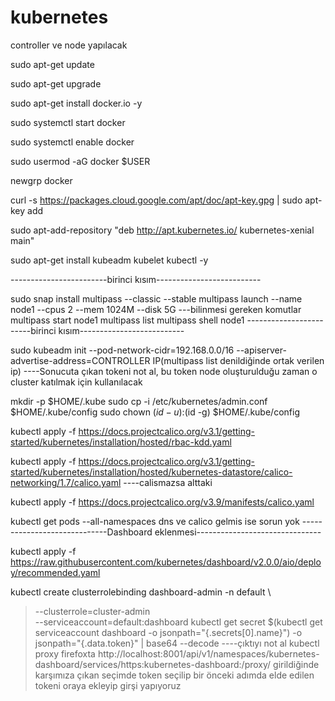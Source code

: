 # kubernetes
controller ve node yapılacak 

sudo apt-get update

sudo apt-get upgrade

sudo apt-get install docker.io -y

sudo systemctl start docker

sudo systemctl enable docker

sudo usermod -aG docker $USER

newgrp docker

curl -s https://packages.cloud.google.com/apt/doc/apt-key.gpg | sudo apt-key add

sudo apt-add-repository "deb http://apt.kubernetes.io/ kubernetes-xenial main"

sudo apt-get install kubeadm kubelet kubectl -y

------------------------birinci kısım--------------------------

sudo snap install multipass --classic --stable
multipass launch --name node1 --cpus 2 --mem 1024M --disk 5G
---bilinmesi gereken komutlar
	multipass start node1
	multipass list
	multipass shell node1
------------------------birinci kısım--------------------------

sudo kubeadm init --pod-network-cidr=192.168.0.0/16 --apiserver-advertise-address=CONTROLLER IP(multipass list denildiğinde ortak verilen ip)
----Sonucuta çıkan tokeni not al, bu token node oluşturulduğu zaman o cluster katılmak için kullanılacak

mkdir -p $HOME/.kube
sudo cp -i /etc/kubernetes/admin.conf $HOME/.kube/config
sudo chown $(id -u):$(id -g) $HOME/.kube/config

kubectl apply -f https://docs.projectcalico.org/v3.1/getting-started/kubernetes/installation/hosted/rbac-kdd.yaml

kubectl apply -f https://docs.projectcalico.org/v3.1/getting-started/kubernetes/installation/hosted/kubernetes-datastore/calico-networking/1.7/calico.yaml  ----calismazsa alttaki

kubectl apply -f https://docs.projectcalico.org/v3.9/manifests/calico.yaml

kubectl get pods --all-namespaces
	dns ve calico gelmis ise sorun yok
-----------------------------Dashboard eklenmesi-------------------------------

kubectl apply -f https://raw.githubusercontent.com/kubernetes/dashboard/v2.0.0/aio/deploy/recommended.yaml

kubectl create clusterrolebinding dashboard-admin -n default \
> --clusterrole=cluster-admin \
> --serviceaccount=default:dashboard
kubectl get secret $(kubectl get serviceaccount dashboard -o jsonpath="{.secrets[0].name}") -o jsonpath="{.data.token}" | base64 --decode
----çıktıyı not al
kubectl proxy 
firefoxta 
http://localhost:8001/api/v1/namespaces/kubernetes-dashboard/services/https:kubernetes-dashboard:/proxy/ girildiğinde karşımıza çıkan seçimde token seçilip bir önceki adımda elde edilen tokeni oraya ekleyip girşi yapıyoruz

